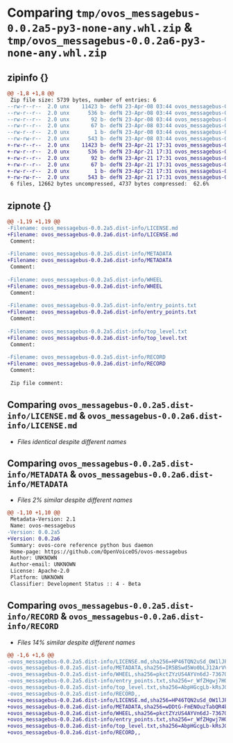 # Comparing `tmp/ovos_messagebus-0.0.2a5-py3-none-any.whl.zip` & `tmp/ovos_messagebus-0.0.2a6-py3-none-any.whl.zip`

## zipinfo {}

```diff
@@ -1,8 +1,8 @@
 Zip file size: 5739 bytes, number of entries: 6
--rw-r--r--  2.0 unx    11423 b- defN 23-Apr-08 03:44 ovos_messagebus-0.0.2a5.dist-info/LICENSE.md
--rw-r--r--  2.0 unx      536 b- defN 23-Apr-08 03:44 ovos_messagebus-0.0.2a5.dist-info/METADATA
--rw-r--r--  2.0 unx       92 b- defN 23-Apr-08 03:44 ovos_messagebus-0.0.2a5.dist-info/WHEEL
--rw-r--r--  2.0 unx       67 b- defN 23-Apr-08 03:44 ovos_messagebus-0.0.2a5.dist-info/entry_points.txt
--rw-r--r--  2.0 unx        1 b- defN 23-Apr-08 03:44 ovos_messagebus-0.0.2a5.dist-info/top_level.txt
--rw-rw-r--  2.0 unx      543 b- defN 23-Apr-08 03:44 ovos_messagebus-0.0.2a5.dist-info/RECORD
+-rw-r--r--  2.0 unx    11423 b- defN 23-Apr-21 17:31 ovos_messagebus-0.0.2a6.dist-info/LICENSE.md
+-rw-r--r--  2.0 unx      536 b- defN 23-Apr-21 17:31 ovos_messagebus-0.0.2a6.dist-info/METADATA
+-rw-r--r--  2.0 unx       92 b- defN 23-Apr-21 17:31 ovos_messagebus-0.0.2a6.dist-info/WHEEL
+-rw-r--r--  2.0 unx       67 b- defN 23-Apr-21 17:31 ovos_messagebus-0.0.2a6.dist-info/entry_points.txt
+-rw-r--r--  2.0 unx        1 b- defN 23-Apr-21 17:31 ovos_messagebus-0.0.2a6.dist-info/top_level.txt
+-rw-rw-r--  2.0 unx      543 b- defN 23-Apr-21 17:31 ovos_messagebus-0.0.2a6.dist-info/RECORD
 6 files, 12662 bytes uncompressed, 4737 bytes compressed:  62.6%
```

## zipnote {}

```diff
@@ -1,19 +1,19 @@
-Filename: ovos_messagebus-0.0.2a5.dist-info/LICENSE.md
+Filename: ovos_messagebus-0.0.2a6.dist-info/LICENSE.md
 Comment: 
 
-Filename: ovos_messagebus-0.0.2a5.dist-info/METADATA
+Filename: ovos_messagebus-0.0.2a6.dist-info/METADATA
 Comment: 
 
-Filename: ovos_messagebus-0.0.2a5.dist-info/WHEEL
+Filename: ovos_messagebus-0.0.2a6.dist-info/WHEEL
 Comment: 
 
-Filename: ovos_messagebus-0.0.2a5.dist-info/entry_points.txt
+Filename: ovos_messagebus-0.0.2a6.dist-info/entry_points.txt
 Comment: 
 
-Filename: ovos_messagebus-0.0.2a5.dist-info/top_level.txt
+Filename: ovos_messagebus-0.0.2a6.dist-info/top_level.txt
 Comment: 
 
-Filename: ovos_messagebus-0.0.2a5.dist-info/RECORD
+Filename: ovos_messagebus-0.0.2a6.dist-info/RECORD
 Comment: 
 
 Zip file comment:
```

## Comparing `ovos_messagebus-0.0.2a5.dist-info/LICENSE.md` & `ovos_messagebus-0.0.2a6.dist-info/LICENSE.md`

 * *Files identical despite different names*

## Comparing `ovos_messagebus-0.0.2a5.dist-info/METADATA` & `ovos_messagebus-0.0.2a6.dist-info/METADATA`

 * *Files 2% similar despite different names*

```diff
@@ -1,10 +1,10 @@
 Metadata-Version: 2.1
 Name: ovos-messagebus
-Version: 0.0.2a5
+Version: 0.0.2a6
 Summary: ovos-core reference python bus daemon
 Home-page: https://github.com/OpenVoiceOS/ovos-messagebus
 Author: UNKNOWN
 Author-email: UNKNOWN
 License: Apache-2.0
 Platform: UNKNOWN
 Classifier: Development Status :: 4 - Beta
```

## Comparing `ovos_messagebus-0.0.2a5.dist-info/RECORD` & `ovos_messagebus-0.0.2a6.dist-info/RECORD`

 * *Files 14% similar despite different names*

```diff
@@ -1,6 +1,6 @@
-ovos_messagebus-0.0.2a5.dist-info/LICENSE.md,sha256=HP46TQN2uSd_OW1lJPi1TJ-SVSgLJXixGmY9C16CQJQ,11423
-ovos_messagebus-0.0.2a5.dist-info/METADATA,sha256=IR5BSwd5Wo0bLJ12ArVVWR70rOeHYTEco0ch1cLqP0k,536
-ovos_messagebus-0.0.2a5.dist-info/WHEEL,sha256=pkctZYzUS4AYVn6dJ-7367OJZivF2e8RA9b_ZBjif18,92
-ovos_messagebus-0.0.2a5.dist-info/entry_points.txt,sha256=r_WfZHgwj7HQG_AOXPDTI8b2TqpZBxr9qexnfuXhMxg,67
-ovos_messagebus-0.0.2a5.dist-info/top_level.txt,sha256=AbpHGcgLb-kRsJGnwFEktk7uzpZOCcBY74-YBdrKVGs,1
-ovos_messagebus-0.0.2a5.dist-info/RECORD,,
+ovos_messagebus-0.0.2a6.dist-info/LICENSE.md,sha256=HP46TQN2uSd_OW1lJPi1TJ-SVSgLJXixGmY9C16CQJQ,11423
+ovos_messagebus-0.0.2a6.dist-info/METADATA,sha256=wDDtG-FmENOuzTabQR4b4UL4E0-YVhO5ZndZMxcqIpE,536
+ovos_messagebus-0.0.2a6.dist-info/WHEEL,sha256=pkctZYzUS4AYVn6dJ-7367OJZivF2e8RA9b_ZBjif18,92
+ovos_messagebus-0.0.2a6.dist-info/entry_points.txt,sha256=r_WfZHgwj7HQG_AOXPDTI8b2TqpZBxr9qexnfuXhMxg,67
+ovos_messagebus-0.0.2a6.dist-info/top_level.txt,sha256=AbpHGcgLb-kRsJGnwFEktk7uzpZOCcBY74-YBdrKVGs,1
+ovos_messagebus-0.0.2a6.dist-info/RECORD,,
```

